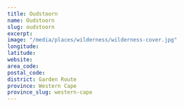 ```yaml
---
title: Oudstoorn
name: Oudstoorn
slug: oudstoorn
excerpt: 
image: "/media/places/wilderness/wilderness-cover.jpg"
longitude: 
latitude: 
website: 
area_code: 
postal_code: 
district: Garden Route
province: Western Cape
province_slug: western-cape
---
```

